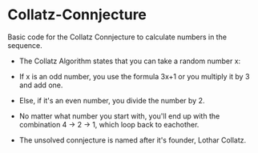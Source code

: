# Collatz-Connjecture
Basic code for the Collatz Connjecture to calculate numbers in the sequence.

- The Collatz Algorithm states that you can take a random number x:
- If x is an odd number, you use the formula 3x+1 or you multiply it by 3 and add one.
- Else, if it's an even number, you divide the number by 2.
- No matter what number you start with, you'll end up with the combination 4 -> 2 -> 1, which loop back to eachother.

- The unsolved connjecture is named after it's founder, Lothar Collatz.
